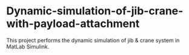 # Dynamic-simulation-of-jib-crane-with-payload-attachment
This project performs the dynamic simulation of jib &amp; crane system in MatLab Simulink.
